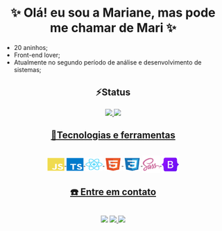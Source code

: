 <div>
  <h1 align="center"> ✨ Olá! eu sou a Mariane, mas pode me chamar de Mari ✨ </h1>
  <ul>
    <li>20 aninhos;</li>
    <li>Front-end lover;</li>
    <li>Atualmente no segundo período de análise e desenvolvimento de sistemas;</li>
  </ul>
</div>

<div>
  <h2 align="center">⚡Status</h2>
  <div align="center">
    <a href="https://github.com/DanieleMarii">
    <img height="150em" src="https://github-readme-stats.vercel.app/api?username=DanieleMarii&show_icons=true&theme=bear&include_all_commits=true&count_private=true"/>
    <img height="150em" src="https://github-readme-stats.vercel.app/api/top-langs/?username=DanieleMarii&layout=compact&langs_count=7&theme=bear"/>
</div>
</div>

<div>
  <h2 align="center">🚀Tecnologias e ferramentas</h2>
   <div style="display: inline_block" align="center"><br>
  <img align="center" alt="Mari-Js" height="30" width="40" src="https://raw.githubusercontent.com/devicons/devicon/master/icons/javascript/javascript-plain.svg">
  <img align="center" alt="Mari-Ts" height="30" width="40" src="https://raw.githubusercontent.com/devicons/devicon/master/icons/typescript/typescript-plain.svg">
  <img align="center" alt="Mari-React" height="30" width="40" src="https://raw.githubusercontent.com/devicons/devicon/master/icons/react/react-original.svg">
  <img align="center" alt="Mari-HTML" height="30" width="40" src="https://raw.githubusercontent.com/devicons/devicon/master/icons/html5/html5-original.svg">
  <img align="center" alt="Mari-CSS" height="30" width="40" src="https://raw.githubusercontent.com/devicons/devicon/master/icons/css3/css3-original.svg">
  <img align="center" alt="Mari-Sass height="30" width="40" src="https://raw.githubusercontent.com/devicons/devicon/master/icons/sass/sass-original.svg">
  <img align="center" alt="Mari-Sass height="30" width="40" src="https://raw.githubusercontent.com/devicons/devicon/master/icons/bootstrap/bootstrap-original.svg">
</div>
</div>
  
 
 <div>
   <h2 align="center">☎️ Entre em contato</h2>
   <br>
  <div align="center"> 
 <a href="https://discord.com/channels/@Maryyy#8472" target="_blank"><img src="https://img.shields.io/badge/Discord-7289DA?style=for-the-badge&logo=discord&logoColor=white" target="_blank"></a> 
  <a href = "mailto:mdaniele2411@gmail.com"><img src="https://img.shields.io/badge/-Gmail-%23333?style=for-the-badge&logo=gmail&logoColor=white" target="_blank">
  </a>
  <a href="" target="_blank"><img src="https://img.shields.io/badge/-LinkedIn-%230077B5?style=for-the-badge&logo=linkedin&logoColor=white" target="_blank"></a> 
 
</div>
  
  </div>
 
  <br>
  

